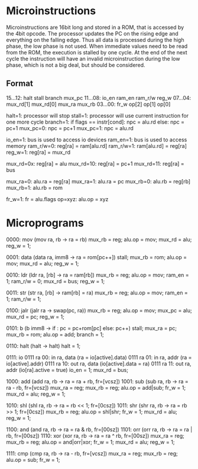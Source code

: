 Microinstructions
=================

Microinstructions are 16bit long and stored in a ROM, that is accessed by the 4bit opcode.
The processor updates the PC on the rising edge and everything on the falling edge. Thus all data
is processed during the high phase, the low phase is not used. When immediate values need to be
read from the ROM, the execution is stalled by one cycle. At the end of the next cycle the
instruction will have an invalid microinstruction during the low phase, which is not a big deal,
but should be considered.

Format
------

15...12:  halt       stall      branch     mux_pc
11...08:  io_en      ram_en     ram_r/w    reg_w
07...04:  mux_rd[1]  mux_rd[0]  mux_ra     mux_rb
03...00:  fr_w       op[2]      op[1]      op[0]


halt=1:    processor will stop
stall=1:   processor will use current instruction for one more cycle
branch=1:  if flags == instr[cond]: npc = alu.rd else: npc = pc+1
mux_pc=0:  npc = pc+1
mux_pc=1:  npc = alu.rd

io_en=1:   bus is used to access io devices
ram_en=1:  bus is used to access memory
ram_r/w=0: reg[ra] = ram[alu.rd]
ram_r/w=1: ram[alu.rd] = reg[ra]
reg_w=1:   reg[ra] = mux_rd

mux_rd=0x: reg[ra] = alu
mux_rd=10: reg[ra] = pc+1
mux_rd=11: reg[ra] = bus

mux_ra=0:  alu.ra = reg[ra]
mux_ra=1:  alu.ra = pc
mux_rb=0:  alu.rb = reg[rb]
mux_rb=1:  alu.rb = rom

fr_w=1:    fr = alu.flags
op=xyz:    alu.op = xyz


Microprograms
=============

0000: mov (mov ra, rb  ->  ra = rb)
  mux_rb = reg; alu.op = mov; mux_rd = alu; reg_w = 1;

0001: data (data ra, imm8  ->  ra = rom[pc++])
  stall; mux_rb = rom; alu.op = mov; mux_rd = alu; reg_w = 1;

0010: ldr (ldr ra, [rb]  ->  ra = ram[rb])
  mux_rb = reg; alu.op = mov; ram_en = 1; ram_r/w = 0; mux_rd = bus; reg_w = 1;

0011: str (str ra, [rb]  ->  ram[rb] = ra)
  mux_rb = reg; alu.op = mov; ram_en = 1; ram_r/w = 1;

0100: jalr (jalr ra  ->  swap(pc, ra))
  mux_rb = reg; alu.op = mov; mux_pc = alu; mux_rd = pc; reg_w = 1;

0101: b<cond> (b<cond> imm8  ->  if <cond>: pc = pc+rom[pc] else: pc++)
  stall; mux_ra = pc; mux_rb = rom; alu.op = add; branch = 1;

0110: halt (halt  ->  halt)
  halt = 1;

0111: io
0111 ra 00: in  ra, data (ra = io[active].data)
0111 ra 01: in  ra, addr (ra = io[active].addr)
0111 ra 10: out ra, data (io[active].data = ra)
0111 ra 11: out ra, addr (io[ra].active = true)
  io_en = 1; mux_rd = bus;

1000: add (add ra, rb  ->  ra = ra + rb, fr=[vcsz])
1001: sub (sub ra, rb  ->  ra = ra - rb, fr=[vcsz])
  mux_ra = reg; mux_rb = reg; alu.op = add|sub; fr_w = 1; mux_rd = alu; reg_w = 1;

1010: shl (shl ra, rb  ->  ra = rb << 1; fr=[0csz])
1011: shr (shr ra, rb  ->  ra = rb >> 1; fr=[0csz])
  mux_rb = reg; alu.op = shl|shr; fr_w = 1; mux_rd = alu; reg_w = 1;

1100: and (and ra, rb  ->  ra = ra & rb, fr=[00sz])
1101: orr (orr ra, rb  ->  ra = ra | rb, fr=[00sz])
1110: xor (xor ra, rb  ->  ra = ra ^ rb, fr=[00sz])
  mux_ra = reg; mux_rb = reg; alu.op = and|orr|xor; fr_w = 1; mux_rd = alu; reg_w = 1;

1111: cmp (cmp ra, rb  ->  ra - rb, fr=[vcsz])
  mux_ra = reg; mux_rb = reg; alu.op = sub; fr_w = 1;
